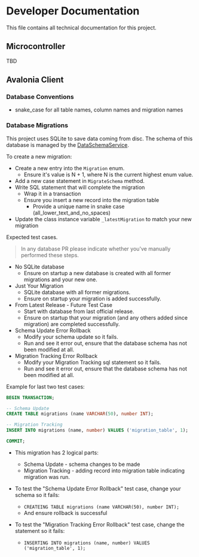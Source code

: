 # Developer Documentation

This file contains all technical documentation for this project.

## Microcontroller

TBD

## Avalonia Client

### Database Conventions

* snake_case for all table names, column names and migration names
### Database Migrations

This project uses SQLite to save data coming from disc. The schema of this database is managed by the [DataSchemaService](./software/client/OpenDataDisc.Services/DataSchemaService.cs).

To create a new migration:

* Create a new entry into the `Migration` enum.
  * Ensure it's value is N + 1, where N is the current highest enum value.
* Add a new case statement in `MigrateSchema` method.
* Write SQL statement that will complete the migration
  * Wrap it in a transaction
  * Ensure you insert a new record into the migration table
    * Provide a unique name in snake case (all_lower_text_and_no_spaces)
* Update the class instance variable `_latestMigration` to match your new migration

Expected test cases. 

> In any database PR please indicate whether you've manually performed these steps.

* No SQLite database
  * Ensure on startup a new database is created with all former migrations and your new one.
* Just Your Migration
  * SQLite database with all former migrations.
  * Ensure on startup your migration is added successfully.
* From Latest Release - Future Test Case
  * Start with database from last official release.
  * Ensure on startup that your migration (and any others added since migration) are completed successfully.
* Schema Update Error Rollback
  * Modify your schema update so it fails.
  * Run and see it error out, ensure that the database schema has not been modified at all.
* Migration Tracking Error Rollback
  * Modify your Migration Tracking sql statement so it fails.
  * Run and see it error out, ensure that the database schema has not been modified at all.


Example for last two test cases:

```sql
BEGIN TRANSACTION;

-- Schema Update
CREATE TABLE migrations (name VARCHAR(50), number INT);

-- Migration Tracking
INSERT INTO migrations (name, number) VALUES ('migration_table', 1);

COMMIT;
```

* This migration has 2 logical parts:
  * Schema Update - schema changes to be made
  * Migration Tracking - adding record into migration table indicating migration was run.

* To test the "Schema Update Error Rollback" test case, change your schema so it fails:
  * `CREATEING TABLE migrations (name VARCHAR(50), number INT);`
  * And ensure rollback is successful
* To test the "Migration Tracking Error Rollback" test case, change the statement so it fails:
  * `INSERTING INTO migrations (name, number) VALUES ('migration_table', 1);`